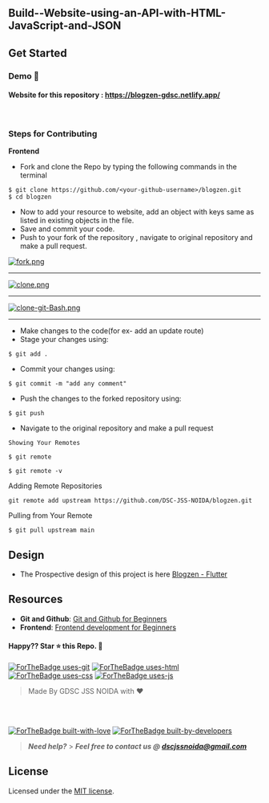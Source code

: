 ## Build--Website-using-an-API-with-HTML-JavaScript-and-JSON

## Get Started

### Demo <a href="https://drive.google.com/file/d/1Z6bihDrFMUPy8j5nIqzwnqP4pl_OgPXc/view" style="text-decoration:none;">🎥</a>

#### Website for this repository : <https://blogzen-gdsc.netlify.app/>

<br>

### Steps for Contributing

<strong>Frontend</strong>

- Fork and clone the Repo by typing the following commands in the terminal

```
$ git clone https://github.com/<your-github-username>/blogzen.git
$ cd blogzen
```

<!--
- Open this folder in your favourite IDE. <br>
- Run `npm install`.<br>
- Run `git pull` command to sync with remote repo.<br>
  <br> -->
<!-- - Run `npm start` for starting server. -->

- Now to add your resource to website, add an object with keys same as listed in existing objects in the file.<br>
- Save and commit your code.<br>
- Push to your fork of the repository , navigate to original repository and make a pull request.<br>

<!-- <strong>Backend</strong>

> **Note**: You must have Nodejs installed

- Fork and clone the Repo by typing the following commands in the terminal

```
$ git clone https://github.com/DSC-JSS-NOIDA/QuickLearn.git
$ cd QuickLearn
``` -->

[![fork.png](https://i.postimg.cc/xTPqkF38/fork.png)](https://postimg.cc/BXXJkpyf)

<hr>

[![clone.png](https://i.postimg.cc/5t2F51kr/clone.png)](https://postimg.cc/K1CzxXb7)<hr>

[![clone-git-Bash.png](https://i.postimg.cc/kgcbtDw8/clone-git-Bash.png)](https://postimg.cc/CRR13h3L)

<hr>

- Make changes to the code(for ex- add an update route)
- Stage your changes using:

```
$ git add .
```

- Commit your changes using:

```
$ git commit -m "add any comment"
```

- Push the changes to the forked repository using:

```
$ git push
```

- Navigate to the original repository and make a pull request
```
Showing Your Remotes

$ git remote

$ git remote -v
``` 
Adding Remote Repositories
```
git remote add upstream https://github.com/DSC-JSS-NOIDA/blogzen.git
```
Pulling from Your Remote
```
$ git pull upstream main
```

## Design
- The Prospective design of this project is here [Blogzen - Flutter](https://www.figma.com/file/lTsgJbWw8MRxWLa3c0PwWh/Blog-Project?type=design&node-id=0%3A1&t=9fkc7cb59hN4TlHW-1) 
	
## Resources

- **Git and Github**: [Git and Github for Beginners](https://www.youtube.com/watch?v=RGOj5yH7evk)
- **Frontend**: [Frontend development for Beginners](https://www.youtube.com/playlist?list=PL9ooVrP1hQOH2k1SANK5rvq_EAgUKTPoK)
<!-- - **Backend**: [Node.js for Beginners](https://www.youtube.com/playlist?list=PL4cUxeGkcC9gcy9lrvMJ75z9maRw4byYp) -->

#### Happy?? Star ⭐ this Repo. 🤩

[![ForTheBadge uses-git](http://ForTheBadge.com/images/badges/uses-git.svg)](https://github.com/DSC-JSS-NOIDA/blogzen)
[![ForTheBadge uses-html](http://ForTheBadge.com/images/badges/uses-html.svg)](https://github.com/DSC-JSS-NOIDA/blogzen)
[![ForTheBadge uses-css](http://ForTheBadge.com/images/badges/uses-css.svg)](https://github.com/DSC-JSS-NOIDA/blogzen)
[![ForTheBadge uses-js](http://ForTheBadge.com/images/badges/uses-js.svg)](https://github.com/DSC-JSS-NOIDA/blogzen)

> Made By GDSC JSS NOIDA with ❤️

<br><br>

[![ForTheBadge built-with-love](http://ForTheBadge.com/images/badges/built-with-love.svg)](https://github.com/DSC-JSS-NOIDA/blogzen)
[![ForTheBadge built-by-developers](http://ForTheBadge.com/images/badges/built-by-developers.svg)](https://github.com/DSC-JSS-NOIDA/blogzen)

> **_Need help?_** > **_Feel free to contact us @ [dscjssnoida@gmail.com](mailto:idscjssnoida@gmail.com?Subject=DSCHackFest2023)_**

## License

Licensed under the [MIT license](LICENSE).
